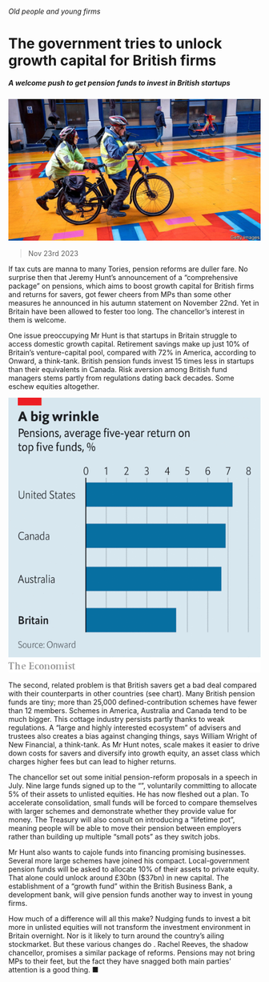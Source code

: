 ###### Old people and young firms

# The government tries to unlock growth capital for British firms 

##### A welcome push to get pension funds to invest in British startups 

![image](images/20231125_BRP506.jpg) 

> Nov 23rd 2023 

If tax cuts are manna to many Tories, pension reforms are duller fare. No surprise then that Jeremy Hunt’s announcement of a “comprehensive package” on pensions, which aims to boost growth capital for British firms and returns for savers, got fewer cheers from MPs than some other measures he announced in his autumn statement on November 22nd. Yet  in Britain have been allowed to fester too long. The chancellor’s interest in them is welcome. 

One issue preoccupying Mr Hunt is that startups in Britain struggle to access domestic growth capital. Retirement savings make up just 10% of Britain’s venture-capital pool, compared with 72% in America, according to Onward, a think-tank. British pension funds invest 15 times less in startups than their equivalents in Canada. Risk aversion among British fund managers stems partly from regulations dating back decades. Some eschew equities altogether. 

![image](images/20231125_BRC515.png) 


The second, related problem is that British savers get a bad deal compared with their counterparts in other countries (see chart). Many British pension funds are tiny; more than 25,000 defined-contribution schemes have fewer than 12 members. Schemes in America, Australia and Canada tend to be much bigger. This cottage industry persists partly thanks to weak regulations. A “large and highly interested ecosystem” of advisers and trustees also creates a bias against changing things, says William Wright of New Financial, a think-tank. As Mr Hunt notes, scale makes it easier to drive down costs for savers and diversify into growth equity, an asset class which charges higher fees but can lead to higher returns. 

The chancellor set out some initial pension-reform proposals in a speech in July. Nine large funds signed up to the “”, voluntarily committing to allocate 5% of their assets to unlisted equities. He has now fleshed out a plan. To accelerate consolidation, small funds will be forced to compare themselves with larger schemes and demonstrate whether they provide value for money. The Treasury will also consult on introducing a “lifetime pot”, meaning people will be able to move their pension between employers rather than building up multiple “small pots” as they switch jobs. 

Mr Hunt also wants to cajole funds into financing promising businesses. Several more large schemes have joined his compact. Local-government pension funds will be asked to allocate 10% of their assets to private equity. That alone could unlock around £30bn ($37bn) in new capital. The establishment of a “growth fund” within the British Business Bank, a development bank, will give pension funds another way to invest in young firms. 

How much of a difference will all this make? Nudging funds to invest a bit more in unlisted equities will not transform the investment environment in Britain overnight. Nor is it likely to turn around the country’s ailing stockmarket. But these various changes do . Rachel Reeves, the shadow chancellor, promises a similar package of reforms. Pensions may not bring MPs to their feet, but the fact they have snagged both main parties’ attention is a good thing. ■


